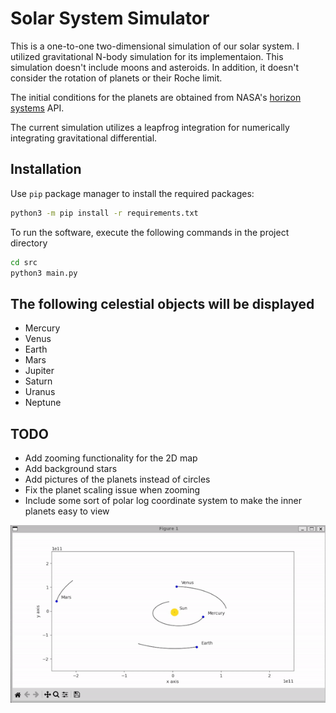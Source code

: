 
# Solar System Simulator
This is a one-to-one two-dimensional simulation of our solar system. I utilized gravitational N-body simulation for its implementaion. This simulation doesn't include moons and asteroids. In addition, it doesn't consider the rotation of planets or their Roche limit.

The initial conditions for the planets are obtained from NASA's [horizon systems](https://ssd-api.jpl.nasa.gov/doc/horizons.html) API.

The current simulation utilizes a leapfrog integration for numerically integrating gravitational differential.

## Installation

Use `pip` package manager to install the required packages:

```bash
python3 -m pip install -r requirements.txt
```
To run the software, execute the following commands in the project directory

```bash
cd src
python3 main.py
```

## The following celestial objects will be displayed
- Mercury
- Venus
- Earth
- Mars
- Jupiter
- Saturn
- Uranus
- Neptune

## TODO
- Add zooming functionality for the 2D map
- Add background stars
- Add pictures of the planets instead of circles
- Fix the planet scaling issue when zooming
- Include some sort of polar log coordinate system to make the inner planets easy to view
  
<p align="center">
 <img src="./demo.gif"
</p>
